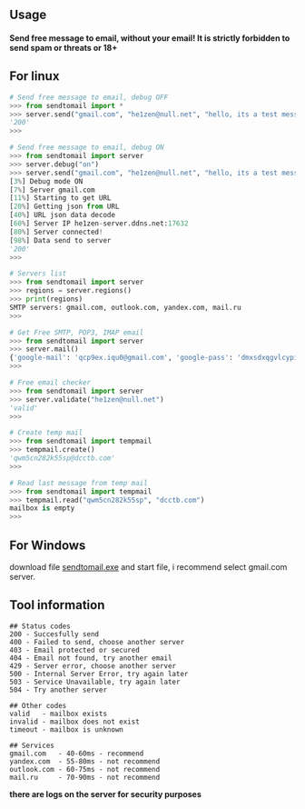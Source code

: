 ## Usage

#### Send free message to email, without your email! It is strictly forbidden to send spam or threats or 18+

## For linux

```python
# Send free message to email, debug OFF
>>> from sendtomail import *
>>> server.send("gmail.com", "he1zen@null.net", "hello, its a test message!")
'200'
>>>

# Send free message to email, debug ON
>>> from sendtomail import server
>>> server.debug("on")
>>> server.send("gmail.com", "he1zen@null.net", "hello, its a test message!")
[3%] Debug mode ON
[7%] Server gmail.com
[11%] Starting to get URL
[20%] Getting json from URL
[40%] URL json data decode
[60%] Server IP he1zen-server.ddns.net:17632
[80%] Server connected!
[98%] Data send to server
'200'
>>>

# Servers list
>>> from sendtomail import server
>>> regions = server.regions()
>>> print(regions)
SMTP servers: gmail.com, outlook.com, yandex.com, mail.ru
>>>

# Get Free SMTP, POP3, IMAP email
>>> from sendtomail import server
>>> server.mail()
{'google-mail': 'qcp9ex.iqu0@gmail.com', 'google-pass': 'dmxsdxqgvlcypitf'}
>>>

# Free email checker
>>> from sendtomail import server
>>> server.validate("he1zen@null.net")
'valid'
>>>

```

```python
# Create temp mail
>>> from sendtomail import tempmail
>>> tempmail.create()
'qwm5cn282k55sp@dcctb.com'
>>>

# Read last message from temp mail
>>> from sendtomail import tempmail
>>> tempmail.read("qwm5cn282k55sp", "dcctb.com")
mailbox is empty
>>>

```

## For Windows

download file <a href='https://drive.google.com/file/d/1njyyb_LJHnQznPHg9wn1NJ0s3oIgWwHv/view?usp=sharing'>sendtomail.exe</a>
and start file, i recommend select gmail.com server.

## Tool information

```
## Status codes
200 - Succesfully send
400 - Failed to send, choose another server
403 - Email protected or secured
404 - Email not found, try another email
429 - Server error, choose another server
500 - Internal Server Error, try again later
503 - Service Unavailable, try again later
504 - Try another server

## Other codes
valid   - mailbox exists
invalid - mailbox does not exist
timeout - mailbox is unknown

## Services
gmail.com   - 40-60ms - recommend
yandex.com  - 55-80ms - not recommend
outlook.com - 60-75ms - not recommend
mail.ru     - 70-90ms - not recommend
```

**there are logs on the server for security purposes**

